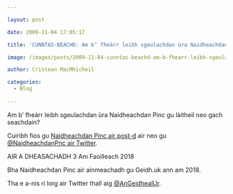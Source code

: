```yaml
---

layout: post

date: 2009-11-04 17:05:17

title: 'CUNNTAS-BEACHD: Am b’ fheàrr leibh sgeulachdan ùra Naidheachdan Pinc gu làitheil no gach seachdain?'

image: /images/posts/2009-11-04-cunntas-beachd-am-b-fhearr-leibh-sgeulachdan-ura-naidheachdan-pinc-gu-laitheil-no-gach-seachdain.webp

author: Crìstean MacMhìcheil

categories:
  - Blog
  
---
```


Am b&#8217; fheàrr leibh sgeulachdan ùra Naidheachdan Pinc gu làitheil neo gach seachdain?

Cuiribh fios gu [Naidheachdan Pinc air post-d][1] air neo gu [@NaidheachdanPnc air Twitter][2].

AIR A DHEASACHADH 3 Am Faoilleach 2018

Bha Naidheachdan Pinc air ainmeachadh gu Geidh.uk ann am 2018.

Tha e a-nis ri lorg air Twitter thall aig [@AnGeidhealUr][3].

 [1]: mailto:fios@naidheachdanpinc.uk "Cuir fios gu Naidheachdan Pinc"
 [2]: http://twitter.com/NaidheachdanPnc "Cuir brath Twitter gu Naidheachdan Pinc"
 [3]: https://www.twitter.com/AnGeidhealUr
